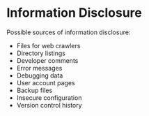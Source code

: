 # Information Disclosure

Possible sources of information disclosure:

* Files for web crawlers
* Directory listings
* Developer comments
* Error messages
* Debugging data
* User account pages
* Backup files
* Insecure configuration
* Version control history
